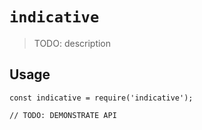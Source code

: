 # `indicative`

> TODO: description

## Usage

```
const indicative = require('indicative');

// TODO: DEMONSTRATE API
```
